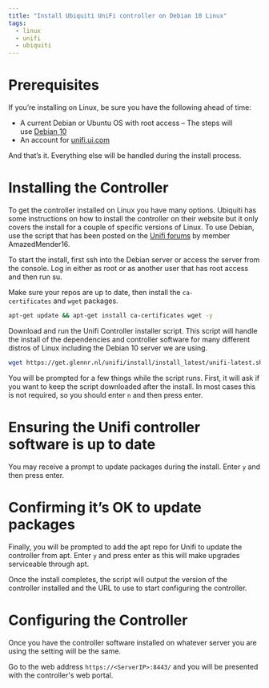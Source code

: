 ```yaml
---
title: "Install Ubiquiti UniFi controller on Debian 10 Linux"
tags:
  - linux
  - unifi
  - ubiquiti
---
```


# Prerequisites

If you’re installing on Linux, be sure you have the following ahead of time:

- A current Debian or Ubuntu OS with root access – The steps will use [Debian 10](https://www.blogger.com/blog/post/edit/8562458718891840214/6386954631595199676#)
- An account for [unifi.ui.com](https://www.blogger.com/blog/post/edit/8562458718891840214/6386954631595199676#)

And that’s it. Everything else will be handled during the install process.

# Installing the Controller

To get the controller installed on Linux you have many options. Ubiquiti has some instructions on how to install the controller on their website but it only covers the install for a couple of specific versions of Linux. To use Debian, use the script that has been posted on the [Unifi forums](https://www.blogger.com/blog/post/edit/8562458718891840214/6386954631595199676#) by member AmazedMender16.

To start the install, first ssh into the Debian server or access the server from the console. Log in either as root or as another user that has root access and then run su.

Make sure your repos are up to date, then install the `ca-certificates` and `wget` packages.
```bash
apt-get update && apt-get install ca-certificates wget -y
```

Download and run the Unifi Controller installer script. This script will handle the install of the dependencies and controller software for many different distros of Linux including the Debian 10 server we are using.
```bash
wget https://get.glennr.nl/unifi/install/install_latest/unifi-latest.sh1 bash unifi-latest.sh
```

You will be prompted for a few things while the script runs. First, it will ask if you want to keep the script downloaded after the install. In most cases this is not required, so you should enter `n` and then press enter.

# Ensuring the Unifi controller software is up to date

You may receive a prompt to update packages during the install. Enter `y` and then press enter.

# Confirming it’s OK to update packages

Finally, you will be prompted to add the apt repo for Unifi to update the controller from apt. Enter `y` and press enter as this will make upgrades serviceable through apt.

Once the install completes, the script will output the version of the controller installed and the URL to use to start configuring the controller.

# Configuring the Controller

Once you have the controller software installed on whatever server you are using the setting will be the same.

Go to the web address `https://<ServerIP>:8443/` and you will be presented with the controller's web portal.